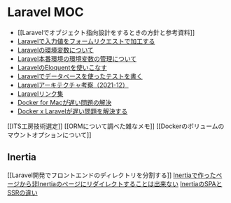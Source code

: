 # Laravel MOC

- [[Laravelでオブジェクト指向設計をするときの方針と参考資料]]
- [Laravelで入力値をフォームリクエストで加工する](Laravelで入力値をフォームリクエストで加工する.md)
- [Laravelの環境変数について](Laravelの環境変数について.md)
- [Laravel本番環境の環境変数の管理について](Laravel本番環境の環境変数の管理について.md)
- [LaravelのEloquentを使いこなす](LaravelのEloquentを使いこなす.md)
- [Laravelでデータベースを使ったテストを書く](Laravelでデータベースを使ったテストを書く.md)
- [Laravelアーキテクチャ考察（2021-12）](Laravelアーキテクチャ考察（2021-12）.md)
- [Laravelリンク集](Laravelリンク集.md)
- [Docker for Macが遅い問題の解決](Docker%20for%20Macが遅い問題の解決.md)
- [Docker x Laravelが遅い問題を解決する](Docker%20x%20Laravelが遅い問題を解決する.md)

[[ITS工房技術選定]]
[[ORMについて調べた雑なメモ]]
[[Dockerのボリュームのマウントオプションについて]]

## Inertia

[[Laravel開発でフロントエンドのディレクトリを分割する]]
[Inertiaで作ったページから非Inertiaのページにリダイレクトすることは出来ない](Inertiaで作ったページから非Inertiaのページにリダイレクトすることは出来ない.md)
[InertiaのSPAとSSRの違い](InertiaのSPAとSSRの違い.md)